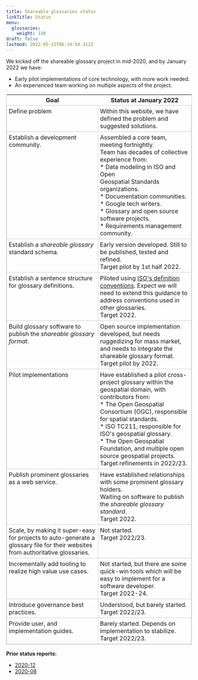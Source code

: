```yaml
---
title: Shareable glossaries status
linkTitle: Status
menu:
  glossaries:
    weight: 130
draft: false
lastmod: 2022-05-15T06:19:54.312Z
---
```


We kicked off the shareable glossary project in mid-2020, and by January 2022 we have:

*   Early pilot implementations of core technology, with more work needed.
*   An experienced team working on multiple aspects of the project.

<style>
table {
  border-collapse:collapse;
  border:1px solid #ccc;
}
tbody, tr, td {
  border:inherit;
  border-collapse:inherit;
  vertical-align: text-top;
}
td {
  padding:5px;
}
.style0 {
  border-collapse:collapse;
  border:1px solid #000000
}
</style>
<table>
<thead>
<tr>
<th><strong>Goal</strong></th>
<th><strong>Status at January 2022</strong></th>
</tr>
</thead>
<tbody>
<tr>
<td>Define problem</td>
<td>Within this website, we have defined the problem and suggested solutions.</td>
</tr>
<tr>
<td>Establish a development community.</td>
<td>Assembled a core team, meeting fortnightly.<br>
Team has decades of collective experience from:<br>
* Data modeling in ISO and Open<br>
Geospatial Standards organizations.<br>
* Documentation communities.<br>
* Google tech writers.<br>
* Glossary and open source software projects.<br>
* Requirements management community.</td>
</tr>
<tr>
<td>Establish a <em>shareable glossary</em> standard schema.</td>
<td>Early version developed. Still to be published, tested and refined.<br>
Target pilot by 1st half 2022.</td>
</tr>
<tr>
<td>Establish a sentence structure for glossary definitions.</td>
<td>Piloted using <a href="https://www.iso.org/sites/directives/current/part2/index.xhtml#_idTextAnchor206">ISO's definition conventions</a>. Expect we will need to extend this guidance to address conventions used in other glossaries.<br>
Target 2022.</td>
</tr>
<tr>
<td>Build glossary software to publish the <em>shareable glossary format</em>.</td>
<td>Open source implementation developed, but needs ruggedizing for mass market, and needs to integrate the shareable glossary format.<br>
Target pilot by 2022.</td>
</tr>
<tr>
<td>Pilot implementations</td>
<td>Have established a pilot cross-project glossary within the geospatial domain, with contributors from:<br>
* The Open Geospatial Consortium (OGC), responsible for spatial standards.<br>
* ISO TC211, responsible for ISO's geospatial glossary.<br>
* The Open Geospatial Foundation, and multiple open source geospatial projects.<br>
Target refinements in 2022/23. </td>
</tr>
<tr>
<td>Publish prominent glossaries as a web service.</td>
<td>Have established relationships with some prominent glossary holders.<br>
Waiting on software to publish the <em>shareable glossary standard</em>.<br>
Target 2022.</td>
</tr>
<tr>
<td>Scale, by making it super-easy for projects to auto-generate a glossary file for their websites from authoritative glossaries.</td>
<td>Not started.<br>
Target 2022/23.</td>
</tr>
<tr>
<td>Incrementally add tooling to realize high value use cases.</td>
<td>Not started, but there are some quick-win tools which will be easy to implement for a software developer.<br>
Target 2022-24.</td>
</tr>
<tr>
<td>Introduce governance best practices.</td>
<td>Understood, but barely started.<br>
Target 2022/23.</td>
</tr>
<tr>
<td>Provide user, and implementation guides.</td>
<td>Barely started. Depends on implementation to stabilize.<br>
Target 2022/23.</td>
</tr>
</tbody>
</table>

**Prior status reports:**

*   [2020-12](http://cameronshorter.blogspot.com/2020/12/halfway-status-glossary-pilot.html)
*   [2020-08](http://cameronshorter.blogspot.com/2020/12/halfway-status-glossary-pilot.html)